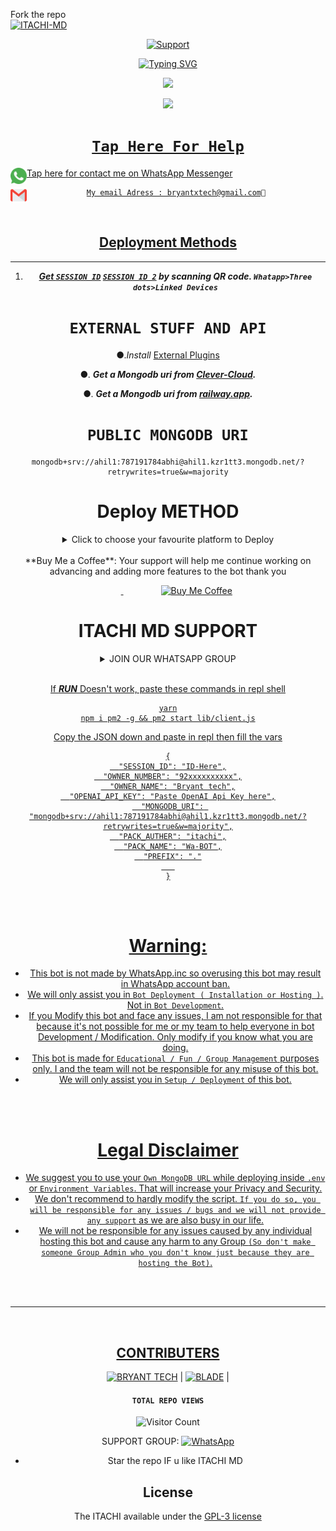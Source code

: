  Fork the repo
    <br>
<a href="https://github.com/Elsa2090/Itachi-md/fork"><img title="ITACHI-MD" src="https://img.shields.io/badge/FORK ITACHI_MD-h?color=black&style=for-the-badge&logo=stackshare"></a>
</p>
<p align="center">
  <a href="https://chat.whatsapp.com/ESB8e9HAS2wGlwBvzGYnLx">
    <img alt=Support height="250" src="https://telegra.ph/file/b05a3fafb2f5751e39c97.png"> 
    </p>
      <div align="center">
<a href="https://git.io/typing-svg"><img src="https://readme-typing-svg.demolab.com?font=Impact&size=48&pause=100&color=0000000&center=true&width=910&height=100&lines=THIS+IS+ITACHI-MD ;MULTI+DEVICE+WHATSAPP+BOT;CREATED+BY+BRYANT+TECH;PUBLIC+RELESED+DATE;2023/08/21;." alt="Typing SVG" /></a>
  </p>
  <p align="center"> 
  <a href="https://github.com/Elsa2090/Itachi_md">
    <img src="https://img.shields.io/github/stars/Elsa2090/Itachi_md?style=social">

 <p align="center">
  <a href="https://github.com/Elsa2090/Itachi_md">
    <img src="https://img.shields.io/github/forks/Elsa2090/Itachi_md?label=Fork&style=social">
  
  # ```Tap Here For Help```  
  
  <p align="left">
  <a href="https://wa.me/233530729233?text=Hello%20Bryant~tech%20...%20I%20need%20some%20help%20in%20itachi%20md">
    <img align="left" alt="SIEGRIN | Whastapp" width="26px" src="https://raw.githubusercontent.com/PikaBotz/My_Personal_Space/main/Images/AnyaBot_pics/Anya_v2/Whatsapp.svg" />
  Tap here for contact me on WhatsApp Messenger 
  </p>
  <p align="center">
  <a href="My email: bryantxtech@gmail.com">
    <img align="left" alt="SIEGRIN | Gmail" width="26px" src="https://raw.githubusercontent.com/PikaBotz/My_Personal_Space/main/Images/AnyaBot_pics/Anya_v2/Gmail.svg" />
  
    My email Adress : bryantxtech@gmail.com
     
  <div><br>
</p>

## Deployment Methods
---
1. ***Get [`SESSION ID`](https://bryant-tech-bot-6caf875ac89b.herokuapp.com) [`SESSION ID 2`](https://bryant-tech-bot-6caf875ac89b.herokuapp.com) by scanning QR code. `Whatapp>Three dots>Linked Devices`***
   
# ```EXTERNAL STUFF AND API```

●.*Install* [External Plugins](https://github.com/SamPandey001/Secktor-Plugins)

●.  ***Get a Mongodb uri from [Clever-Cloud](https://api.clever-cloud.com/v2/session/login).***

●.  ***Get a Mongodb uri from [railway.app](https://railway.app).***

# ```PUBLIC MONGODB URI```
```
mongodb+srv://ahil1:787191784abhi@ahil1.kzr1tt3.mongodb.net/?retrywrites=true&w=majority
```

 # Deploy METHOD
 
 <details close>
<summary>Click to choose your favourite platform to Deploy</summary>
 
<br><br>   
   
<h4 align="center"> Deploy on Repl.it
</h4>

<p align="center" >
    <a href="https://repl.it/github/Elsa2090/Itachi_md">
    <img src="https://dashboard.heroku.com/new?template=https://github.com/Elsa2090/Itachi_md" width="170px" alt="Deploy on Heroku" >
    </a>
</p>

<p align="center" >
    <br>
    __________________________
    <br>
</p>

<br>
      
<h4 align="center"> Deploy on Koyeb
</h4>
      
<p align="center">
    <a href="https://app.koyeb.com/apps/deploy?type=git&repository=github.com/Elsa2090/Itachi-md&branch=main&env[SESSION_ID]&env[OWNER_NUMBER]=8801853262586&env[MONGODB_URI]&&env[OWNER_NAME]=SLASHER&env[KOYEB_API]&env[PREFIX]=.&env[ALIVE_IMG]=https://telegra.ph/file/1da92586c209009d5131d.jpg&env[global_url]=instagram.com&env[FAKE_COUNTRY_CODE]=92&env[READ_MESSAGE]=false&env[DISABLE_PM]=false&env[WORKTYPE]=public&env[THEME]=GOJO&env[PACK_INFO]=ITACHI-MD;BY-BRYANTTECH&name=ITACHI-MD&env[KOYEB_NAME]=ITACHI-MD&env[ANTILINK_VALUES]=chat.whatsapp.com&env[PORT]=8000)">
    <img src="https://www.koyeb.com/static/images/deploy/button.svg" alt="Deploy on Koyeb" width="155px">
    </a>
   
</p>


<p align="center" >
    <br>
    __________________________
    <br>
</p>


<br>
 
<h4 align="center"> Deploy on Heroku
</h4>

</p>

<p align="center" >
    <a href="https://heroku.com/deploy?template=https://github.com/Elsa2090/Itachi_md">
    <img src="https://www.herokucdn.com/deploy/button.png" width="160px" alt="Deploy on Heroku" >
    </a>

</p>
    



</details>

<br>
**Buy Me a Coffee**: Your support will help me continue working on advancing and adding more features to the bot thank you

&nbsp;&nbsp;&nbsp;&nbsp;&nbsp;&nbsp;&nbsp;<a href="https://www.buymeacoffee.com/Elsa2090">
  <img src="https://i.ibb.co/KNnhcvX/bmc-button.png" alt="Buy Me Coffee" height="40" width="150" style="margin-left: 60px;">
</a>


 # ITACHI MD SUPPORT
 
 <details close>
<summary> JOIN OUR WHATSAPP GROUP
  </summary>
 
<br><br>   

<p align="center"> 
 
  <a aria-label="Join our chats" href="https://chat.whatsapp.com/ESB8e9HAS2wGlwBvzGYnLx" target="_blank">
   
<img alt="whatsapp" src="https://img.shields.io/badge/Join Group-25D366?style=for-the-badge&logo=whatsapp&logoColor=white" />

  <a aria-label="Join our chats" href="https://chat.whatsapp.com/ESB8e9HAS2wGlwBvzGYnLx" target="_blank">
   
<img alt="whatsapp" src="https://img.shields.io/badge/Join Group-25D366?style=for-the-badge&logo=whatsapp&logoColor=white" />

  </a>
  
***<p align="center"> Support us by subscribing our channel </p>***
 
   <p align="left">  
  <a href="https://youtube.com/@BryantXtech">
    



</details>

<br>




If ***RUN*** Doesn't work, paste these commands in repl shell

```
yarn
npm i pm2 -g && pm2 start lib/client.js
```
Copy the JSON down and paste in repl then fill the vars

```
{
  "SESSION_ID": "ID-Here",
  "OWNER_NUMBER": "92xxxxxxxxxx",
  "OWNER_NAME": "Bryant tech",
  "OPENAI_API_KEY": "Paste OpenAI Api Key here",
  "MONGODB_URI": "mongodb+srv://ahil1:787191784abhi@ahil1.kzr1tt3.mongodb.net/?retrywrites=true&w=majority",
  "PACK_AUTHER": "itachi",
  "PACK_NAME": "Wa-BOT",
  "PREFIX": "."
   
}
```

<br><br>

# Warning:
    
- This bot is not made by WhatsApp.inc so overusing this bot may result in WhatsApp account ban.
- We will only assist you in `Bot Deployment ( Installation or Hosting )`. Not in `Bot Development`.
- If you Modify this bot and face any issues, I am not responsible for that because it's not possible for me or my team to help everyone in bot Development / Modification. Only modify if you know what you are doing.
- This bot is made for `Educational / Fun / Group Management` purposes only. I and the team will not be responsible for any misuse of this bot.
- We will only assist you in `Setup / Deployment` of this bot.

<br><br>

# Legal Disclaimer

- We suggest you to use your `Own MongoDB URL` while deploying inside `.env` or `Environment Variables`. That will increase your Privacy and Security.
- We don't recommend to hardly modify the script. `If you do so, you will be responsible for any issues / bugs and we will not provide any support` as we are also busy in our life.
- We will not be responsible for any issues caused by any individual hosting this bot and cause any harm to any Group `(So don't make someone Group Admin who you don't know just because they are hosting the Bot)`.

<br><br>

---
<br>

<h2 align="center">CONTRIBUTERS
</h2>

[![BRYANT TECH](https://github.com/Elsa2090.png?size=200)](https://github.com/ELSA2090) | 
 [![BLADE](https://github.com/Bladeh4x.png?size=200)](https://github.com/Bladeh4x) |
 
  </div>

#### ```TOTAL REPO VIEWS```

![Visitor Count](https://alextv.glitch.me/ITACHI-MD/count.svg)

SUPPORT GROUP: <a href="https://whatsapp.com/channel/0029VacpEdXIt5rqKLB9nC1L"><img alt="WhatsApp" src="https://camo.githubusercontent.com/2157131829ac512183ee8f8b6c6f803688a4cc66a2e686602844e80478401a7c/68747470733a2f2f696d672e736869656c64732e696f2f62616467652f4a6f696e2047726f75702d3235443336363f7374796c653d666f722d7468652d6261646765266c6f676f3d7768617473617070266c6f676f436f6c6f723d7768697465"/></a>

- Star the repo IF u like ITACHI MD

## License

The ITACHI available under the [GPL-3 license](https://github.com/Elsa2090/Itachi_md/blob/main/LICENES) 
